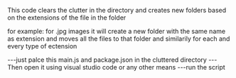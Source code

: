 This code clears the clutter in the directory and creates new folders based on the extensions of the file in the folder

for example:
for  .jpg images  it will create a new folder with the same name as extension and moves all the files to that folder
and similarily for each and every type of ectension

---just palce this main.js and package.json in the cluttered directory
---Then open it using visual studio code or any other means
---run the script 
